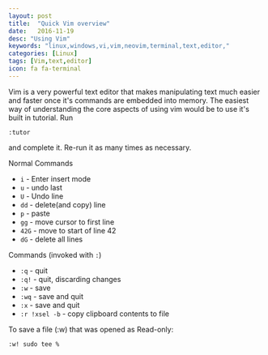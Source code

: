 ```yaml
---
layout: post
title:  "Quick Vim overview"
date:   2016-11-19
desc: "Using Vim"
keywords: "linux,windows,vi,vim,neovim,terminal,text,editor,"
categories: [Linux]
tags: [Vim,text,editor]
icon: fa fa-terminal
---
```


Vim is a very powerful text editor that makes manipulating text much easier
and faster once it's commands are embedded into memory.
The easiest way of understanding the core aspects of using vim would be to use
it's built in tutorial. Run


```vim
:tutor
```

and complete it. Re-run it as many times as necessary.



Normal Commands

- ```i```   - Enter insert mode
- ```u```   - undo last
- ```U```   - Undo line
- ```dd```  - delete(and copy) line
- ```p```   - paste
- ```gg```  - move cursor to first line
- ```42G``` - move to start of line 42 
- ```dG```  - delete all lines

Commands (invoked with ```:```)

- ```:q```  			- quit
- ```:q!``` 			- quit, discarding changes
- ```:w```  			- save
- ```:wq``` 			- save and quit
- ```:x```  			- save and quit
- ```:r !xsel -b``` 		- copy clipboard contents to file


To save a file (:w) that was opened as Read-only:

```
:w! sudo tee %
```
